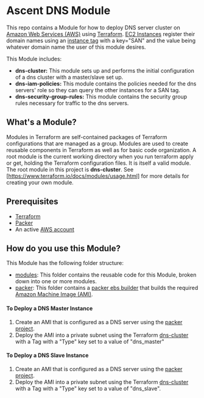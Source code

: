 # Ascent DNS Module
This repo contains a Module for how to deploy DNS server cluster on [Amazon Web Services (AWS)](https://aws.amazon.com/) using [Terraform](https://www.terraform.io/). [EC2 Instances](https://aws.amazon.com/ec2/) register their domain names using an [instance tag](https://docs.aws.amazon.com/AWSEC2/latest/UserGuide/Using_Tags.html) with a key="SAN" and the value being whatever domain name the user of this module desires.


This Module includes:
- **dns-cluster:** This module sets up and performs the initial configuration of a dns cluster with a master/slave set up.
- **dns-iam-policies:** This module contains the policies needed for the dns servers' role so they can query the other instances for a SAN tag.
- **dns-security-group-rules:** This module contains the security group rules necessary for traffic to the dns servers.


## What's a Module?
Modules in Terraform are self-contained packages of Terraform configurations that are managed as a group. Modules are used to create reusable components in Terraform as well as for basic code organization. A root module is the current working directory when you run terraform apply or get, holding the Terraform configuration files. It is itself a valid module. The root module in this project is **dns-cluster**. See [https://www.terraform.io/docs/modules/usage.html] for more details for creating your own module.

## Prerequisites
- [Terraform](https://www.terraform.io/intro/getting-started/install.html)
- [Packer](https://www.packer.io/docs/install/index.html)
- An active [AWS account](https://aws.amazon.com/premiumsupport/knowledge-center/create-and-activate-aws-account/)


## How do you use this Module?
This Module has the following folder structure:
- [modules](https://github.com/department-of-veterans-affairs/ascent-dns-ami/tree/master/modules): This folder contains the reusable code for this Module, broken down into one or more modules.
- [packer](https://github.com/department-of-veterans-affairs/ascent-dns-ami/tree/master/packer): This folder contains a [packer ebs builder](https://www.packer.io/docs/builders/amazon-ebs.html) that builds the required [Amazon Machine Image (AMI)](https://docs.aws.amazon.com/AWSEC2/latest/UserGuide/AMIs.html).

#### To Deploy a DNS Master Instance
1. Create an AMI that is configured as a DNS server using the [packer project](https://github.com/department-of-veterans-affairs/ascent-dns-ami/tree/master/packer).
2. Deploy the AMI into a private subnet using the Terraform [dns-cluster](https://github.com/department-of-veterans-affairs/ascent-dns-ami/tree/master/packer) with a Tag with a "Type" key set to a value of "dns_master"

#### To Deploy a DNS Slave Instance
1. Create an AMI that is configured as a DNS server using the [packer project](https://github.com/department-of-veterans-affairs/ascent-dns-ami/tree/master/packer).
2. Deploy the AMI into a private subnet using the Terraform [dns-cluster](https://github.com/department-of-veterans-affairs/ascent-dns-ami/tree/master/packer) with a Tag with a "Type" key set to a value of "dns_slave".
